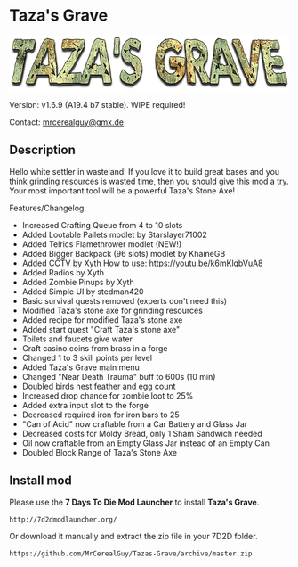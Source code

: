 # Taza's Grave

<img src="tazas-grave-logo.png" height="99px" alt="Taza's Grave logo">

Version: v1.6.9 (A19.4 b7 stable). WIPE required!

Contact: mrcerealguy@gmx.de

## Description

Hello white settler in wasteland! If you love it to build great bases and you think grinding resources is wasted time, then you should give this mod a try. Your most important tool will be a powerful Taza's Stone Axe!

Features/Changelog:

- Increased Crafting Queue from 4 to 10 slots
- Added Lootable Pallets modlet by Starslayer71002
- Added Telrics Flamethrower modlet (NEW!)
- Added Bigger Backpack (96 slots) modlet by KhaineGB
- Added CCTV by Xyth
  How to use: https://youtu.be/k6mKlqbVuA8
- Added Radios by Xyth
- Added Zombie Pinups by Xyth
- Added Simple UI by stedman420
- Basic survival quests removed (experts don't need this)
- Modified Taza's stone axe for grinding resources
- Added recipe for modified Taza's stone axe
- Added start quest "Craft Taza's stone axe"
- Toilets and faucets give water
- Craft casino coins from brass in a forge
- Changed 1 to 3 skill points per level
- Added Taza's Grave main menu
- Changed "Near Death Trauma" buff to 600s (10 min)
- Doubled birds nest feather and egg count
- Increased drop chance for zombie loot to 25%
- Added extra input slot to the forge
- Decreased required iron for iron bars to 25
- "Can of Acid" now craftable from a Car Battery and Glass Jar
- Decreased costs for Moldy Bread, only 1 Sham Sandwich needed
- Oil now craftable from an Empty Glass Jar instead of an Empty Can
- Doubled Block Range of Taza's Stone Axe

## Install mod

Please use the **7 Days To Die Mod Launcher** to install **Taza's Grave**.

```
http://7d2dmodlauncher.org/
```

Or download it manually and extract the zip file in your 7D2D folder.

```
https://github.com/MrCerealGuy/Tazas-Grave/archive/master.zip
```

